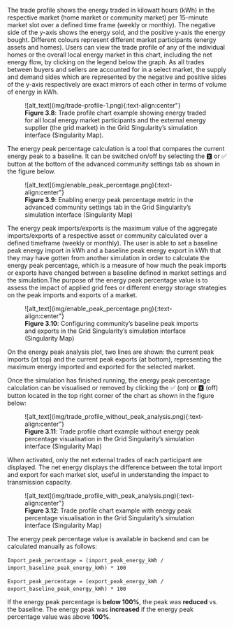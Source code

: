 The trade profile shows the energy traded in kilowatt hours (kWh) in the respective market (home market or community market) per 15-minute market slot over a defined time frame (weekly or monthly). The negative side of the y-axis shows the energy sold, and the positive y-axis the energy bought. Different colours represent different market participants (energy assets and homes). Users can view the trade profile of any of the individual homes or the overall local energy market in this chart, including the net energy flow, by clicking on the legend below the graph. As all trades between buyers and sellers are accounted for in a select market, the supply and demand sides which are represented by the negative and positive sides of the y-axis respectively are exact mirrors of each other in terms of volume of energy in kWh.

<figure markdown>
  ![alt_text](img/trade-profile-1.png){:text-align:center"}
  <figcaption><b>Figure 3.8</b>: Trade profile chart example showing energy traded for all local energy market participants and the external energy supplier (the grid market) in the Grid Singularity’s simulation interface (Singularity Map).
</figcaption>
</figure>

The energy peak percentage calculation is a tool that compares the current energy peak to a baseline. It can be switched on/off by selecting the 🆇 or ✅ button at the bottom of the advanced community settings tab as shown in the figure below.

<figure markdown>
  ![alt_text](img/enable_peak_percentage.png){:text-align:center"}
  <figcaption><b>Figure 3.9</b>: Enabling energy peak percentage metric in the advanced community settings tab in the Grid Singularity’s simulation interface (Singularity Map)
</figcaption>
</figure>

The energy peak imports/exports is the maximum value of the aggregate imports/exports of a respective asset or community calculated over a defined timeframe (weekly or monthly). The user is able to set a baseline peak energy import in kWh and a baseline peak energy export in kWh that they may have gotten from another simulation in order to calculate the energy peak percentage, which is a  measure of how much the peak imports or exports have changed between a baseline defined in market settings and the simulation.The purpose of the energy peak percentage value is to assess the impact of applied grid fees or different energy storage strategies on the peak imports and exports of a market.

<figure markdown>
  ![alt_text](img/enable_peak_percentage.png){:text-align:center"}
  <figcaption><b>Figure 3.10</b>: Configuring community’s baseline peak imports and exports in the Grid Singularity’s simulation interface (Singularity Map)
</figcaption>
</figure>

On the energy peak analysis plot, two lines are shown: the current peak imports (at top) and the current peak exports (at bottom), representing the maximum energy imported and exported for the selected market.

Once the simulation has finished running, the energy peak percentage calculation can be visualised or removed by clicking the  ✅ (on) or 🆇 (off) button located in the  top right corner of the chart as shown in the figure below:

<figure markdown>
  ![alt_text](img/trade_profile_without_peak_analysis.png){:text-align:center"}
  <figcaption><b>Figure 3.11</b>: Trade profile chart example without energy peak percentage visualisation in the Grid Singularity’s simulation interface (Singularity Map)
</figcaption>
</figure>

When activated, only the net external trades of each participant are displayed. The net energy displays the difference between the total import and export for each market slot, useful in understanding the impact to transmission capacity.

<figure markdown>
  ![alt_text](img/trade_profile_with_peak_analysis.png){:text-align:center"}
  <figcaption><b>Figure 3.12</b>: Trade profile chart example with energy peak percentage visualisation in the Grid Singularity’s simulation interface (Singularity Map)
</figcaption>
</figure>

The energy peak percentage value is available in backend and can be calculated manually as follows:

`Import_peak_percentage = (import_peak_energy_kWh / import_baseline_peak_energy_kWh) * 100`

`Export_peak_percentage = (export_peak_energy_kWh / export_baseline_peak_energy_kWh) * 100`

If the energy peak percentage is **below 100%**, the peak was **reduced** vs. the baseline. The energy peak was **increased** if the energy peak percentage value was above **100%**.
